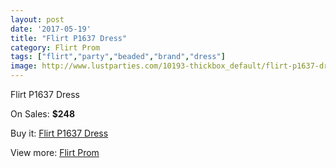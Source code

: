 ```yaml
---
layout: post
date: '2017-05-19'
title: "Flirt P1637 Dress"
category: Flirt Prom
tags: ["flirt","party","beaded","brand","dress"]
image: http://www.lustparties.com/10193-thickbox_default/flirt-p1637-dress.jpg
---
```

Flirt P1637 Dress

On Sales: **$248**
<a href="https://www.lustparties.com/en/flirt-prom/3482-flirt-p1637-dress.html"><amp-img layout="responsive" width="600" height="600" src="//www.lustparties.com/10193-thickbox_default/flirt-p1637-dress.jpg" alt="Flirt P1637 Dress 0" /></a>
<a href="https://www.lustparties.com/en/flirt-prom/3482-flirt-p1637-dress.html"><amp-img layout="responsive" width="600" height="600" src="//www.lustparties.com/10196-thickbox_default/flirt-p1637-dress.jpg" alt="Flirt P1637 Dress 1" /></a>
<a href="https://www.lustparties.com/en/flirt-prom/3482-flirt-p1637-dress.html"><amp-img layout="responsive" width="600" height="600" src="//www.lustparties.com/10195-thickbox_default/flirt-p1637-dress.jpg" alt="Flirt P1637 Dress 2" /></a>
<a href="https://www.lustparties.com/en/flirt-prom/3482-flirt-p1637-dress.html"><amp-img layout="responsive" width="600" height="600" src="//www.lustparties.com/10194-thickbox_default/flirt-p1637-dress.jpg" alt="Flirt P1637 Dress 3" /></a>

Buy it: [Flirt P1637 Dress](https://www.lustparties.com/en/flirt-prom/3482-flirt-p1637-dress.html "Flirt P1637 Dress")

View more: [Flirt Prom](https://www.lustparties.com/en/13-flirt-prom "Flirt Prom")